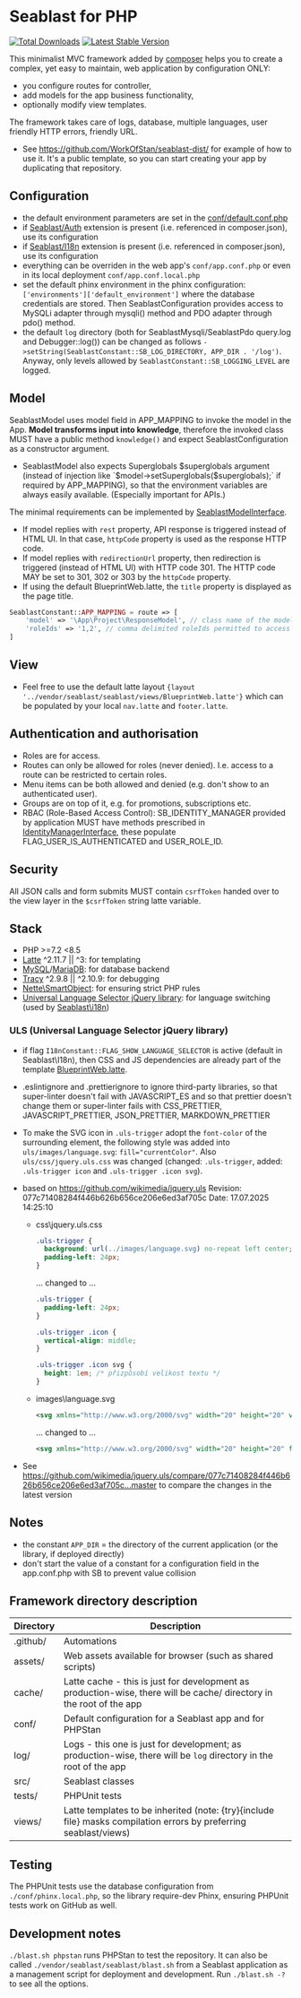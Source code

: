 # Seablast for PHP

[![Total Downloads](https://img.shields.io/packagist/dt/seablast/seablast.svg)](https://packagist.org/packages/seablast/seablast)
[![Latest Stable Version](https://img.shields.io/packagist/v/seablast/seablast.svg)](https://packagist.org/packages/seablast/seablast)

This minimalist MVC framework added by [composer](https://getcomposer.org/) helps you to create a complex, yet easy to maintain, web application by configuration ONLY:

- you configure routes for controller,
- add models for the app business functionality,
- optionally modify view templates.

The framework takes care of logs, database, multiple languages, user friendly HTTP errors, friendly URL.

- See <https://github.com/WorkOfStan/seablast-dist/> for example of how to use it. It's a public template, so you can start creating your app by duplicating that repository.

## Configuration

- the default environment parameters are set in the [conf/default.conf.php](conf/default.conf.php)
- if [Seablast/Auth](https://github.com/WorkOfStan/seablast-auth) extension is present (i.e. referenced in composer.json), use its configuration
- if [Seablast/I18n](https://github.com/WorkOfStan/seablast-i18n) extension is present (i.e. referenced in composer.json), use its configuration
- everything can be overriden in the web app's `conf/app.conf.php` or even in its local deployment `conf/app.conf.local.php`
- set the default phinx environment in the phinx configuration: `['environments']['default_environment']` where the database credentials are stored. Then SeablastConfiguration provides access to MySQLi adapter through mysqli() method and PDO adapter through pdo() method.
- the default `log` directory (both for SeablastMysqli/SeablastPdo query.log and Debugger::log()) can be changed as follows `->setString(SeablastConstant::SB_LOG_DIRECTORY, APP_DIR . '/log')`. Anyway, only levels allowed by `SeablastConstant::SB_LOGGING_LEVEL` are logged.

## Model

SeablastModel uses model field in APP_MAPPING to invoke the model in the App.
**Model transforms input into knowledge**, therefore the invoked class MUST have a public method `knowledge()` and expect SeablastConfiguration as a constructor argument.

- SeablastModel also expects Superglobals $superglobals argument (instead of injection like `$model->setSuperglobals($superglobals);` if required by APP_MAPPING), so that the environment variables are always easily available. (Especially important for APIs.)

The minimal requirements can be implemented by [SeablastModelInterface](src/SeablastModelInterface.php).

- If model replies with `rest` property, API response is triggered instead of HTML UI. In that case, `httpCode` property is used as the response HTTP code.
- If model replies with `redirectionUrl` property, then redirection is triggered (instead of HTML UI) with HTTP code 301. The HTTP code MAY be set to 301, 302 or 303 by the `httpCode` property.
- If using the default BlueprintWeb.latte, the `title` property is displayed as the page title.

```php
SeablastConstant::APP_MAPPING = route => [
    'model' => '\App\Project\ResponseModel', // class name of the model,
    'roleIds' => '1,2', // comma delimited roleIds permitted to access the route,
]
```

## View

- Feel free to use the default latte layout `{layout '../vendor/seablast/seablast/views/BlueprintWeb.latte'}` which can be populated by your local `nav.latte` and `footer.latte`.

## Authentication and authorisation

- Roles are for access.
- Routes can only be allowed for roles (never denied). I.e. access to a route can be restricted to certain roles.
- Menu items can be both allowed and denied (e.g. don't show to an authenticated user).
- Groups are on top of it, e.g. for promotions, subscriptions etc.
- RBAC (Role-Based Access Control): SB_IDENTITY_MANAGER provided by application MUST have methods prescribed in [IdentityManagerInterface](https://github.com/WorkOfStan/seablast-interfaces/blob/main/src/IdentityManagerInterface.php), these populate FLAG_USER_IS_AUTHENTICATED and USER_ROLE_ID.

## Security

All JSON calls and form submits MUST contain `csrfToken` handed over to the view layer in the `$csrfToken` string latte variable.

## Stack

- PHP >=7.2 <8.5
- [Latte](http://latte.nette.org/) ^2.11.7 || ^3: for templating
- [MySQL](https://dev.mysql.com/)/[MariaDB](http://mariadb.com): for database backend
- [Tracy](https://github.com/nette/tracy) ^2.9.8 || ^2.10.9: for debugging
- [Nette\SmartObject](https://doc.nette.org/en/3.0/smartobject): for ensuring strict PHP rules
- [Universal Language Selector jQuery library](https://github.com/wikimedia/jquery.uls): for language switching (used by [Seablast\i18n](https://github.com/WorkOfStan/seablast-i18n))

### ULS (Universal Language Selector jQuery library)

- if flag `I18nConstant::FLAG_SHOW_LANGUAGE_SELECTOR` is active (default in Seablast\I18n), then CSS and JS dependencies are already part of the template [BlueprintWeb.latte](views/BlueprintWeb.latte).
- .eslintignore and .prettierignore to ignore third-party libraries, so that super-linter doesn't fail with JAVASCRIPT_ES and so that prettier doesn't change them or super-linter fails with CSS_PRETTIER, JAVASCRIPT_PRETTIER, JSON_PRETTIER, MARKDOWN_PRETTIER
- To make the SVG icon in `.uls-trigger` adopt the `font-color` of the surrounding element, the following style was added into `uls/images/language.svg`: `fill="currentColor"`. Also `uls/css/jquery.uls.css` was changed (changed: `.uls-trigger`, added: `.uls-trigger icon` and `.uls-trigger .icon svg`).
- based on <https://github.com/wikimedia/jquery.uls> Revision: 077c71408284f446b626b656ce206e6ed3af705c Date: 17.07.2025 14:25:10
  - css\jquery.uls.css

    ```css
    .uls-trigger {
      background: url(../images/language.svg) no-repeat left center;
      padding-left: 24px;
    }
    ```

    ... changed to ...

    ```css
    .uls-trigger {
      padding-left: 24px;
    }

    .uls-trigger .icon {
      vertical-align: middle;
    }

    .uls-trigger .icon svg {
      height: 1em; /* přizpůsobí velikost textu */
    }
    ```

  - images\language.svg

    ```svg
    <svg xmlns="http://www.w3.org/2000/svg" width="20" height="20" viewBox="0 0 20 20">
    ```

    ... changed to ...

    ```svg
    <svg xmlns="http://www.w3.org/2000/svg" width="20" height="20" fill="currentColor" viewBox="0 0 20 20">
    ```

- See <https://github.com/wikimedia/jquery.uls/compare/077c71408284f446b626b656ce206e6ed3af705c...master> to compare the changes in the latest version

## Notes

- the constant `APP_DIR` = the directory of the current application (or the library, if deployed directly)
- don't start the value of a constant for a configuration field in the app.conf.php with SB to prevent value collision

## Framework directory description

| Directory | Description                                                                                                          |
| --------- | -------------------------------------------------------------------------------------------------------------------- |
| .github/  | Automations                                                                                                          |
| assets/   | Web assets available for browser (such as shared scripts)                                                            |
| cache/    | Latte cache - this is just for development as production-wise, there will be cache/ directory in the root of the app |
| conf/     | Default configuration for a Seablast app and for PHPStan                                                             |
| log/      | Logs - this one is just for development; as production-wise, there will be `log` directory in the root of the app    |
| src/      | Seablast classes                                                                                                     |
| tests/    | PHPUnit tests                                                                                                        |
| views/    | Latte templates to be inherited (note: {try}{include file} masks compilation errors by preferring seablast/views)    |

## Testing

The PHPUnit tests use the database configuration from `./conf/phinx.local.php`, so the library require-dev Phinx, ensuring PHPUnit tests work on GitHub as well.

## Development notes

`./blast.sh phpstan` runs PHPStan to test the repository.
It can also be called `./vendor/seablast/seablast/blast.sh` from a Seablast application as a management script for deployment and development. Run `./blast.sh -?` to see all the options.
